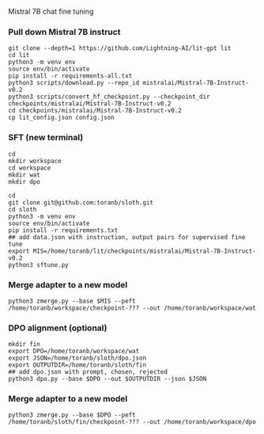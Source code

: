 Mistral 7B chat fine tuning

### Pull down Mistral 7B instruct

```
git clone --depth=1 https://github.com/Lightning-AI/lit-gpt lit
cd lit
python3 -m venv env
source env/bin/activate
pip install -r requirements-all.txt
python3 scripts/download.py --repo_id mistralai/Mistral-7B-Instruct-v0.2
python3 scripts/convert_hf_checkpoint.py --checkpoint_dir checkpoints/mistralai/Mistral-7B-Instruct-v0.2
cd checkpoints/mistralai/Mistral-7B-Instruct-v0.2
cp lit_config.json config.json
```


### SFT (new terminal)

```
cd
mkdir workspace
cd workspace
mkdir wat
mkdir dpo
```

```
cd
git clone git@github.com:toranb/sloth.git
cd sloth
python3 -m venv env
source env/bin/activate
pip install -r requirements.txt
## add data.json with instruction, output pairs for supervised fine tune
export MIS=/home/toranb/lit/checkpoints/mistralai/Mistral-7B-Instruct-v0.2
python3 sftune.py
```


### Merge adapter to a new model

```
python3 zmerge.py --base $MIS --peft /home/toranb/workspace/checkpoint-??? --out /home/toranb/workspace/wat
```

### DPO alignment (optional)

```
mkdir fin
export DPO=/home/toranb/workspace/wat
export JSON=/home/toranb/sloth/dpo.json
export OUTPUTDIR=/home/toranb/sloth/fin
## add dpo.json with prompt, chosen, rejected
python3 dpo.py --base $DPO --out $OUTPUTDIR --json $JSON
```


### Merge adapter to a new model

```
python3 zmerge.py --base $DPO --peft /home/toranb/sloth/fin/checkpoint-??? --out /home/toranb/workspace/dpo
```
